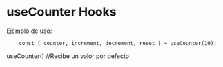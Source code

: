 # useCounter Hooks

Ejemplo de uso:

```
    const [ counter, increment, decrement, reset ] = useCounter(10);
```

useCounter() //Recibe un valor por defecto
